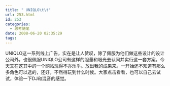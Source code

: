 ```yaml
---
title: " UNIQLO\t\t"
url: 253.html
id: 253
categories:
  - 思考随笔
date: 2008-06-20 02:35:29
tags:
---
```


UNIQLO这一系列线上广告，实在是让人赞叹，除了佩服为他们做这些设计的设计公司外，也很佩服UNIQLO公司有这样的胆量和眼光去认同并实行这一套方案。今天又在这其中的一个网站玩得不亦乐乎。放出我的成果来。一开始还不知道有那么多角色可以选的，还好，不然得玩到什么时候。大家点击看看，也可以自己去试试，体验一下DJ和混音的感觉。